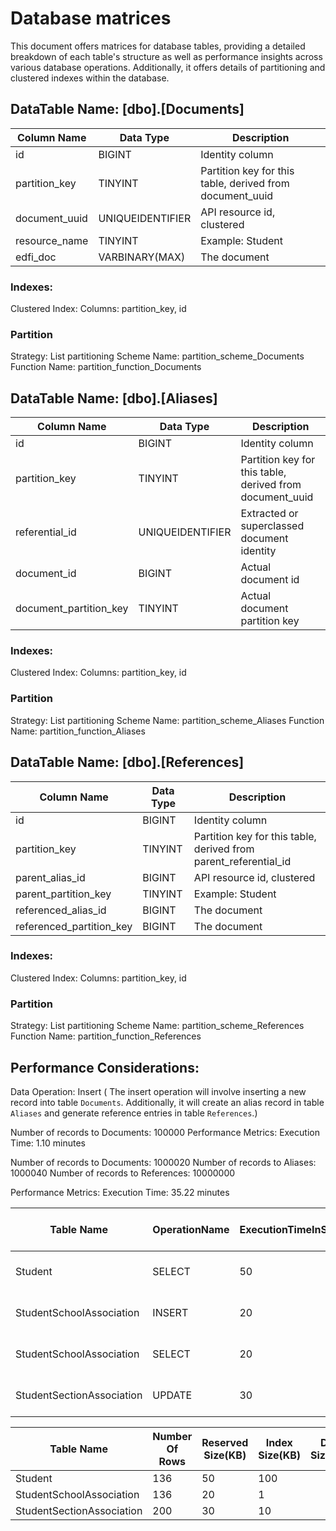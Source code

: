 # Database matrices

This document offers matrices for database tables, providing a detailed breakdown of each table's structure
as well as performance insights across various database operations.
Additionally, it offers details of partitioning and clustered indexes within the database.

## DataTable Name: [dbo].[Documents]

| Column Name   | Data Type        | Description |
|---------------|------------------|-----------------|
| id            | BIGINT           | Identity column |
| partition_key | TINYINT          | Partition key for this table, derived from document_uuid |
| document_uuid | UNIQUEIDENTIFIER | API resource id, clustered |
| resource_name | TINYINT          | Example: Student |
| edfi_doc      | VARBINARY(MAX)   | The document |

### Indexes:
  Clustered Index:
  Columns: partition_key, id

### Partition
  Strategy: List partitioning
  Scheme Name: partition_scheme_Documents
  Function Name: partition_function_Documents

## DataTable Name: [dbo].[Aliases]

| Column Name                 | Data Type        | Description |
|-----------------------------|------------------|-----------------|
| id                          | BIGINT           | Identity column |
| partition_key               | TINYINT          | Partition key for this table, derived from document_uuid |
| referential_id              | UNIQUEIDENTIFIER | Extracted or superclassed document identity |
| document_id                 | BIGINT           | Actual document id |
| document_partition_key      | TINYINT          | Actual document partition key |

### Indexes:
  Clustered Index:
  Columns: partition_key, id

### Partition
  Strategy: List partitioning
  Scheme Name: partition_scheme_Aliases
  Function Name: partition_function_Aliases

## DataTable Name: [dbo].[References]

| Column Name               | Data Type | Description |
|---------------------------|-----------|-----------------|
| id                        | BIGINT    | Identity column |
| partition_key             | TINYINT   | Partition key for this table, derived from parent_referential_id |
| parent_alias_id           | BIGINT    | API resource id, clustered |
| parent_partition_key      | TINYINT   | Example: Student |
| referenced_alias_id       | BIGINT    | The document |
| referenced_partition_key  | BIGINT    | The document |

### Indexes:
  Clustered Index:
  Columns: partition_key, id

### Partition
  Strategy: List partitioning
  Scheme Name: partition_scheme_References
  Function Name: partition_function_References

## Performance Considerations:
Data Operation: Insert ( The insert operation will involve inserting a new record into table `Documents`. Additionally, it will create an alias record in table `Aliases` and generate reference entries in table `References`.)

Number of records to Documents: 100000
Performance Metrics:
    Execution Time: 1.10 minutes

Number of records to Documents: 1000020
Number of records to Aliases: 1000040
Number of records to References: 10000000

Performance Metrics:
    Execution Time: 35.22 minutes

| Table Name                 | OperationName | ExecutionTimeInSeconds | Number Of Rows    | StartTime           | EndTime             |
|----------------------------|---------------|------------------------|-------------------|---------------------|---------------------|
| Student                    | SELECT        | 50                     | 100               | 2024-04-13 09:00:00 | 2024-04-13 09:00:50 |
| StudentSchoolAssociation   | INSERT        | 20                     | 1                 | 2024-04-13 09:01:00 | 2024-04-13 09:01:20 |
| StudentSchoolAssociation   | SELECT        | 20                     | 100               | 2024-04-13 09:01:00 | 2024-04-13 09:01:20 |
| StudentSectionAssociation  | UPDATE        | 30                     | 10                | 2024-04-13 09:02:00 | 2024-04-13 09:02:30 |


| Table Name                 | Number Of Rows | Reserved Size(KB) |Index Size(KB) | Data Size(KB) | Unused Size(KB) |
|----------------------------|----------------|-------------------|---------------|---------------|-----------------|
| Student                    | 136            | 50                | 100           |               |                 |
| StudentSchoolAssociation   | 136            | 20                | 1             |               |                 |
| StudentSectionAssociation  | 200            | 30                | 10            |               |                 |


